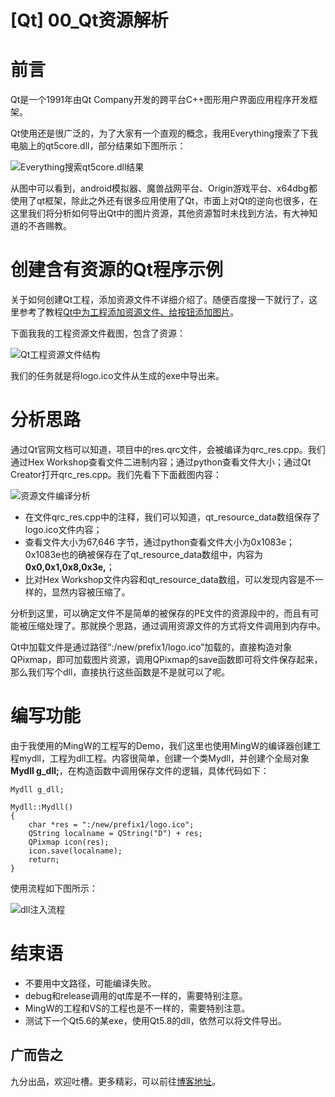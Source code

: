 # [Qt] 00_Qt资源解析 

# 前言
Qt是一个1991年由Qt Company开发的跨平台C++图形用户界面应用程序开发框架。

Qt使用还是很广泛的，为了大家有一个直观的概念，我用Everything搜索了下我电脑上的qt5core.dll，部分结果如下图所示：

![Everything搜索qt5core.dll结果](https://ninecents.github.io/course/Qt/00_Qt资源解析/Everything搜索qt5core.dll结果.png)

从图中可以看到，android模拟器、魔兽战网平台、Origin游戏平台、x64dbg都使用了qt框架，除此之外还有很多应用使用了Qt，市面上对Qt的逆向也很多，在这里我们将分析如何导出Qt中的图片资源，其他资源暂时未找到方法，有大神知道的不吝赐教。


# 创建含有资源的Qt程序示例

关于如何创建Qt工程，添加资源文件不详细介绍了。随便百度搜一下就行了，这里参考了教程[Qt中为工程添加资源文件、给按钮添加图片](https://blog.csdn.net/lbb2016/article/details/52675773)。

下面我我的工程资源文件截图，包含了资源：

![Qt工程资源文件结构](https://ninecents.github.io/course/Qt/00_Qt资源解析/Qt工程资源文件结构.png)

我们的任务就是将logo.ico文件从生成的exe中导出来。


# 分析思路
通过Qt官网文档可以知道，项目中的res.qrc文件，会被编译为qrc_res.cpp。我们通过Hex Workshop查看文件二进制内容；通过python查看文件大小；通过Qt Creator打开qrc_res.cpp。我们先看下下面截图内容：

![资源文件编译分析](https://ninecents.github.io/course/Qt/00_Qt资源解析/资源文件编译分析.png)

- 在文件qrc_res.cpp中的注释，我们可以知道，qt_resource_data数组保存了logo.ico文件内容；
- 查看文件大小为67,646 字节，通过python查看文件大小为0x1083e；0x1083e也的确被保存在了qt_resource_data数组中，内容为**0x0,0x1,0x8,0x3e,**；
- 比对Hex Workshop文件内容和qt_resource_data数组，可以发现内容是不一样的，显然内容被压缩了。

分析到这里，可以确定文件不是简单的被保存的PE文件的资源段中的，而且有可能被压缩处理了。那就换个思路，通过调用资源文件的方式将文件调用到内存中。

Qt中加载文件是通过路径“:/new/prefix1/logo.ico”加载的，直接构造对象QPixmap，即可加载图片资源，调用QPixmap的save函数即可将文件保存起来，那么我们写个dll，直接执行这些函数是不是就可以了呢。


# 编写功能
由于我使用的MingW的工程写的Demo，我们这里也使用MingW的编译器创建工程mydll，工程为dll工程。内容很简单，创建一个类Mydll，并创建个全局对象**Mydll g_dll;**，在构造函数中调用保存文件的逻辑，具体代码如下：

```
Mydll g_dll;

Mydll::Mydll()
{
    char *res = ":/new/prefix1/logo.ico";
    QString localname = QString("D") + res;
    QPixmap icon(res);
    icon.save(localname);
    return;
}
```

使用流程如下图所示：

![dll注入流程](https://ninecents.github.io/course/Qt/00_Qt资源解析/dll注入流程.png)


# 结束语
- 不要用中文路径，可能编译失败。
- debug和release调用的qt库是不一样的，需要特别注意。
- MingW的工程和VS的工程也是不一样的，需要特别注意。
- 测试下一个Qt5.6的某exe，使用Qt5.8的dll，依然可以将文件导出。


## 广而告之
九分出品，欢迎吐槽。更多精彩，可以前往[博客地址](https://ninecents.github.io)。
